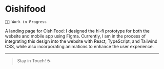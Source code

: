 # Oishifood

`👩‍💻 Work in Progress`

A landing page for OishiFood: I designed the hi-fi prototype for both the website and mobile app using Figma. Currently, I am in the process of integrating this design into the website with React, TypeScript, and Tailwind CSS, while also incorporating animations to enhance the user experience.

---

> Stay in Touch! ☕


